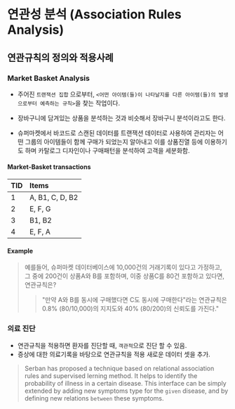 # 연관성 분석 (Association Rules Analysis)

## 연관규칙의 정의와 적용사례

### Market Basket Analysis 

* 주어진 `트랜잭션 집합` 으로부터, `<어떤 아이템(들)이 나타날지를 다른 아이템(들)의 발생으로부터 예측하는 규칙>`을 찾는 작업이다.

- 장바구니에 담겨있는 상품을 분석하는 것과 비슷해서 장바구니 분석이라고도 한다.

- 슈퍼마켓에서 바코드로 스캔된 데이터를 트랜잭션 데이터로 사용하여 관리자는 어떤 그룹의 아이템들이 함께 구매가 되었는지 알아내고 이를 상품진열 등에 이용하기도 하며 카탈로그 디자인이나 구매패턴을 분석하여 고객을 세분화함.

#### Market-Basket transactions

| TID | Items 
| :--- | :---
| 1 | A, B1, C, D, B2
| 2 | E, F, G
| 3 | B1, B2
| 4 | E, F, A |

#### Example

> 예를들어, 슈퍼마켓 데이터베이스에 10,000건의 거래기록이 있다고 가정하고, 그 중에 200건이 상품A와 B를 포함하며, 이중 상품C를 80건 포함하고 있다면, 연관규칙은?
>> "만약 A와 B를 동시에 구매했다면 C도 동시에 구매한다"라는 연관규칙은 0.8% (80/10,000)의 지지도와 40% (80/200)의 신뢰도를 가진다."

>
>

### 의료 진단

- 연관규칙을 적용하면 환자를 진단할 때, `객관적`으로 진단 할 수 있음.
- 증상에 대한 의료기록을 바탕으로 연관규칙을 적용 새로운 데이터 셋을 추가.

> Serban has proposed a technique based on relational association rules and supervised lerning method. It helps to identify the probability of illness in a certain disease. This interface can be simply extended by adding new symptoms type for the `given` disease, and by defining new relations `between` these symptoms.